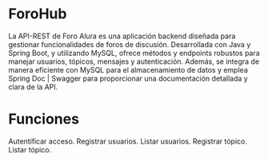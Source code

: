# ForoHub
La API-REST de Foro Alura es una aplicación backend diseñada para gestionar funcionalidades de foros de discusión. Desarrollada con Java y Spring Boot, y utilizando MySQL, ofrece métodos y endpoints robustos para manejar usuarios, tópicos, mensajes y autenticación. Además, se integra de manera eficiente con MySQL para el almacenamiento de datos y emplea Spring Doc | Swagger para proporcionar una documentación detallada y clara de la API.

# Funciones

Autentificar acceso.
Registrar usuarios.
Listar usuarios.
Registrar tópico.
Listar tópico.
